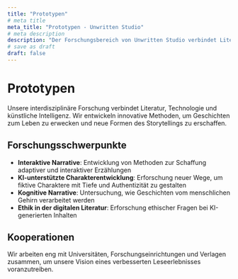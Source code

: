 ```yaml
---
title: "Prototypen"
# meta title
meta_title: "Prototypen - Unwritten Studio"
# meta description
description: "Der Forschungsbereich von Unwritten Studio verbindet Literatur, Technologie und künstliche Intelligenz."
# save as draft
draft: false
---
```


# Prototypen

Unsere interdisziplinäre Forschung verbindet Literatur, Technologie und künstliche Intelligenz. Wir entwickeln innovative Methoden, um Geschichten zum Leben zu erwecken und neue Formen des Storytellings zu erschaffen.

## Forschungsschwerpunkte

- **Interaktive Narrative**: Entwicklung von Methoden zur Schaffung adaptiver und interaktiver Erzählungen
- **KI-unterstützte Charakterentwicklung**: Erforschung neuer Wege, um fiktive Charaktere mit Tiefe und Authentizität zu gestalten
- **Kognitive Narrative**: Untersuchung, wie Geschichten vom menschlichen Gehirn verarbeitet werden
- **Ethik in der digitalen Literatur**: Erforschung ethischer Fragen bei KI-generierten Inhalten

## Kooperationen

Wir arbeiten eng mit Universitäten, Forschungseinrichtungen und Verlagen zusammen, um unsere Vision eines verbesserten Leseerlebnisses voranzutreiben. 